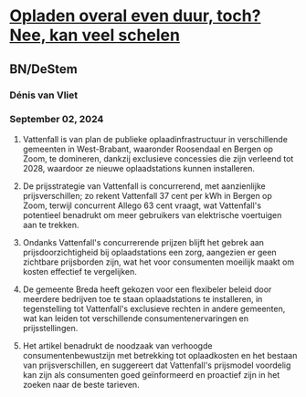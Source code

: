 # [Opladen overal even duur, toch? Nee, kan veel schelen](https://advance.lexis.com/api/document?collection=news&id=urn:contentItem:6CW1-FKS1-DYRY-X2PJ-00000-00&context=1519360)
## BN/DeStem
### Dénis van Vliet
### September 02, 2024

1. Vattenfall is van plan de publieke oplaadinfrastructuur in verschillende gemeenten in West-Brabant, waaronder Roosendaal en Bergen op Zoom, te domineren, dankzij exclusieve concessies die zijn verleend tot 2028, waardoor ze nieuwe oplaadstations kunnen installeren.

2. De prijsstrategie van Vattenfall is concurrerend, met aanzienlijke prijsverschillen; zo rekent Vattenfall 37 cent per kWh in Bergen op Zoom, terwijl concurrent Allego 63 cent vraagt, wat Vattenfall's potentieel benadrukt om meer gebruikers van elektrische voertuigen aan te trekken.

3. Ondanks Vattenfall's concurrerende prijzen blijft het gebrek aan prijsdoorzichtigheid bij oplaadstations een zorg, aangezien er geen zichtbare prijsborden zijn, wat het voor consumenten moeilijk maakt om kosten effectief te vergelijken.

4. De gemeente Breda heeft gekozen voor een flexibeler beleid door meerdere bedrijven toe te staan oplaadstations te installeren, in tegenstelling tot Vattenfall's exclusieve rechten in andere gemeenten, wat kan leiden tot verschillende consumentenervaringen en prijsstellingen.

5. Het artikel benadrukt de noodzaak van verhoogde consumentenbewustzijn met betrekking tot oplaadkosten en het bestaan van prijsverschillen, en suggereert dat Vattenfall's prijsmodel voordelig kan zijn als consumenten goed geïnformeerd en proactief zijn in het zoeken naar de beste tarieven.